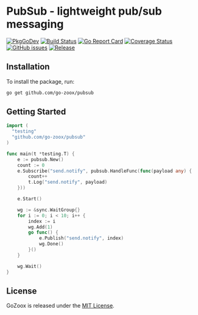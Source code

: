 # PubSub - lightweight pub/sub messaging

[![PkgGoDev](https://pkg.go.dev/badge/github.com/go-zoox/pubsub)](https://pkg.go.dev/github.com/go-zoox/pubsub)
[![Build Status](https://github.com/go-zoox/pubsub/actions/workflows/ci.yml/badge.svg?branch=master)](https://github.com/go-zoox/pubsub/actions/workflows/ci.yml)
[![Go Report Card](https://goreportcard.com/badge/github.com/go-zoox/pubsub)](https://goreportcard.com/report/github.com/go-zoox/pubsub)
[![Coverage Status](https://coveralls.io/repos/github/go-zoox/pubsub/badge.svg?branch=master)](https://coveralls.io/github/go-zoox/pubsub?branch=master)
[![GitHub issues](https://img.shields.io/github/issues/go-zoox/pubsub.svg)](https://github.com/go-zoox/pubsub/issues)
[![Release](https://img.shields.io/github/tag/go-zoox/pubsub.svg?label=Release)](https://github.com/go-zoox/pubsub/tags)

## Installation
To install the package, run:
```bash
go get github.com/go-zoox/pubsub
```

## Getting Started

```go
import (
  "testing"
  "github.com/go-zoox/pubsub"
)

func main(t *testing.T) {
	e := pubsub.New()
	count := 0
	e.Subscribe("send.notify", pubsub.HandleFunc(func(payload any) {
		count++
		t.Log("send.notify", payload)
	}))

	e.Start()

	wg := &sync.WaitGroup{}
	for i := 0; i < 10; i++ {
		index := i
		wg.Add(1)
		go func() {
			e.Publish("send.notify", index)
			wg.Done()
		}()
	}

	wg.Wait()
}
```

## License
GoZoox is released under the [MIT License](./LICENSE).
